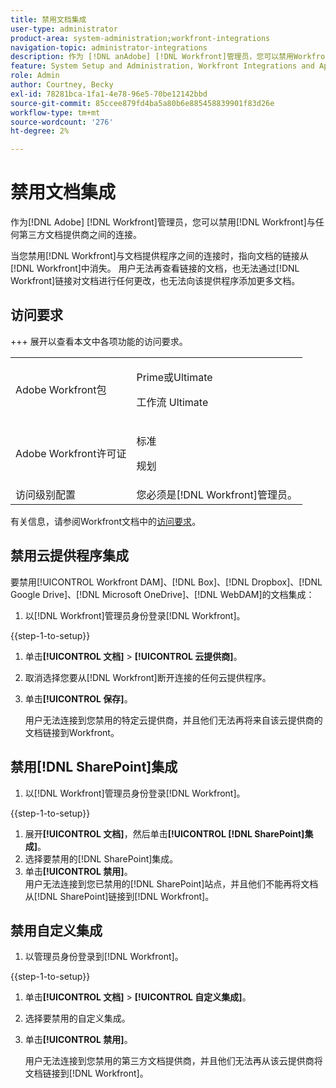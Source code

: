 ```yaml
---
title: 禁用文档集成
user-type: administrator
product-area: system-administration;workfront-integrations
navigation-topic: administrator-integrations
description: 作为 [!DNL anAdobe] [!DNL Workfront]管理员，您可以禁用Workfront与任何第三方文档提供商之间的连接。
feature: System Setup and Administration, Workfront Integrations and Apps, Digital Content and Documents
role: Admin
author: Courtney, Becky
exl-id: 78281bca-1fa1-4e78-96e5-70be12142bbd
source-git-commit: 85ccee879fd4ba5a80b6e885458839901f83d26e
workflow-type: tm+mt
source-wordcount: '276'
ht-degree: 2%

---
```


# 禁用文档集成

作为[!DNL Adobe] [!DNL Workfront]管理员，您可以禁用[!DNL Workfront]与任何第三方文档提供商之间的连接。

当您禁用[!DNL Workfront]与文档提供程序之间的连接时，指向文档的链接从[!DNL Workfront]中消失。 用户无法再查看链接的文档，也无法通过[!DNL Workfront]链接对文档进行任何更改，也无法向该提供程序添加更多文档。

## 访问要求

+++ 展开以查看本文中各项功能的访问要求。

<table>
  <tr>
   <td>Adobe Workfront包
   </td>
   <td> <p>Prime或Ultimate</p>
    <p>工作流 Ultimate</p>
   </td>
  </tr>
  <tr>
   <td>Adobe Workfront许可证
   </td>
   <td><p>标准</p>
   <p>规划</p>
   </td>
  </tr>
   <tr>
   <td>访问级别配置
   </td>
   <td>您必须是[!DNL Workfront]管理员。
   </td>
  </tr>
</table>

有关信息，请参阅Workfront文档中的[访问要求](/help/quicksilver/administration-and-setup/add-users/access-levels-and-object-permissions/access-level-requirements-in-documentation.md)。

## 禁用云提供程序集成

要禁用[!UICONTROL Workfront DAM]、[!DNL Box]、[!DNL Dropbox]、[!DNL Google Drive]、[!DNL Microsoft OneDrive]、[!DNL WebDAM]的文档集成：

1. 以[!DNL Workfront]管理员身份登录[!DNL Workfront]。

{{step-1-to-setup}}

1. 单击&#x200B;**[!UICONTROL 文档]** > **[!UICONTROL 云提供商]**。

1. 取消选择您要从[!DNL Workfront]断开连接的任何云提供程序。
1. 单击&#x200B;**[!UICONTROL 保存]**。

   用户无法连接到您禁用的特定云提供商，并且他们无法再将来自该云提供商的文档链接到Workfront。

## 禁用[!DNL SharePoint]集成

1. 以[!DNL Workfront]管理员身份登录[!DNL Workfront]。

{{step-1-to-setup}}

1. 展开&#x200B;**[!UICONTROL 文档]**，然后单击&#x200B;**[!UICONTROL [!DNL SharePoint]集成]**。
1. 选择要禁用的[!DNL SharePoint]集成。
1. 单击&#x200B;**[!UICONTROL 禁用]**。\
   用户无法连接到您已禁用的[!DNL SharePoint]站点，并且他们不能再将文档从[!DNL SharePoint]链接到[!DNL Workfront]。

## 禁用自定义集成

1. 以管理员身份登录到[!DNL Workfront]。

{{step-1-to-setup}}

1. 单击&#x200B;**[!UICONTROL 文档]** > **[!UICONTROL 自定义集成]**。
1. 选择要禁用的自定义集成。
1. 单击&#x200B;**[!UICONTROL 禁用]**。

   用户无法连接到您禁用的第三方文档提供商，并且他们无法再从该云提供商将文档链接到[!DNL Workfront]。
